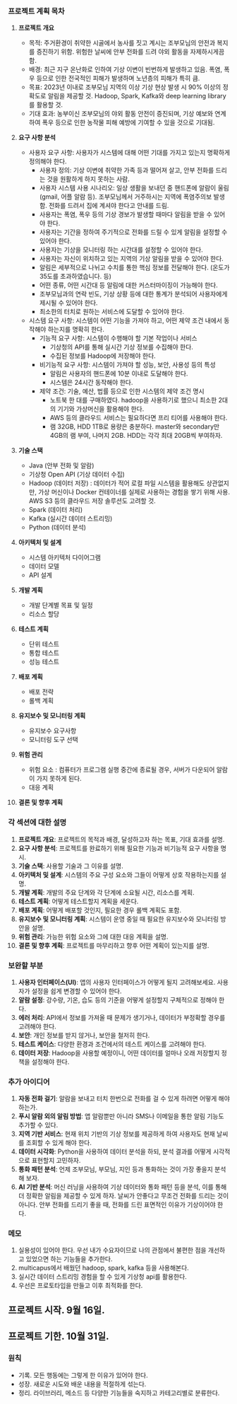 ### 프로젝트 계획 목차

1. **프로젝트 개요**
    - 목적: 주거환경이 취약한 시골에서 농사를 짓고 계시는 조부모님의 안전과 복지를 증진하기 위함. 위험한 날씨에 안부 전화를 드려 야외 활동을 자제하시게끔 함.
    - 배경: 최근 지구 온난화로 인하여 기상 이변이 빈번하게 발생하고 있음. 폭염, 폭우 등으로 인한 전국적인 피해가 발생하며 노년층의 피해가 특히 큼.
    - 목표: 2023년 이내로 조부모님 지역의 이상 기상 현상 발생 시 90% 이상의 정확도로 알림을 제공할 것. Hadoop, Spark, Kafka와 deep learning library를 활용할 것.
    - 기대 효과: 농부이신 조부모님의 야외 활동 안전이 증진되며, 기상 예보와 연계하여 폭우 등으로 인한 농작물 피해 예방에 기여할 수 있을 것으로 기대됨.

2. **요구 사항 분석**
    - 사용자 요구 사항: 사용자가 시스템에 대해 어떤 기대를 가지고 있는지 명확하게 정의해야 한다.
      - 사용자 정의: 기상 이변에 취약한 가족 등과 떨어져 살고, 안부 전화를 드리는 것을 원활하게 하지 못하는 사람.
      - 사용자 시스템 사용 시나리오: 일상 생활을 보내던 중 핸드폰에 알람이 울림(gmail, 어플 알람 등). 조부모님께서 거주하시는 지역에 폭염주의보 발생함. 전화를 드려서 집에 계셔야 한다고 안내를 드림.
      - 사용자는 폭염, 폭우 등의 기상 경보가 발생할 때마다 알림을 받을 수 있어야 한다.
      - 사용자는 기간을 정하여 주기적으로 전화를 드릴 수 있게 알림을 설정할 수 있어야 한다.
      - 사용자는 기상을 모니터링 하는 시간대를 설정할 수 있어야 한다.
      - 사용자는 자신이 위치하고 있는 지역의 기상 알림을 받을 수 있어야 한다.
      - 알림은 세부적으로 나뉘고 수치를 통한 핵심 정보를 전달해야 한다. (온도가 35도를 초과하였습니다. 등)
      - 어떤 종류, 어떤 시간대 등 알림에 대한 커스터마이징이 가능해야 한다.
      - 조부모님과의 연락 빈도, 기상 상황 등에 대한 통계가 분석되어 사용자에게 제시될 수 있어야 한다.
      - 최소한의 터치로 원하는 서비스에 도달할 수 있어야 한다.
    - 시스템 요구 사항: 시스템이 어떤 기능을 가져야 하고, 어떤 제약 조건 내에서 동작해야 하는지를 명확히 한다.
      - 기능적 요구 사항: 시스템이 수행해야 할 기본 작업이나 서비스
        - 기상청의 API를 통해 실시간 기상 정보를 수집해야 한다.
        - 수집된 정보를 Hadoop에 저장해야 한다.
      - 비기능적 요구 사항: 시스템이 가져야 할 성능, 보안, 사용성 등의 특성
        - 알림은 사용자의 핸드폰에 10분 이내로 도달해야 한다.
        - 시스템은 24시간 동작해야 한다.
      - 제약 조건: 기술, 예산, 법률 등으로 인한 시스템의 제약 조건 명시
        - 노트북 한 대를 구매하였다. hadoop을 사용하기로 했으니 최소한 2대의 기기와 가상머신을 활용해야 한다.
        - AWS 등의 클라우드 서비스는 필요하다면 프리 티어를 사용해야 한다.
        - 램 32GB, HDD 1TB로 용량은 충분하다. master와 secondary만 4GB의 램 부여, 나머지 2GB. HDD는 각각 최대 20GB씩 부여하자.

3. **기술 스택**
    - Java (안부 전화 및 알람)
    - 기상청 Open API (기상 데이터 수집)
    - Hadoop (데이터 저장) : 데이터가 적어 로컬 파일 시스템을 활용해도 상관없지만, 가상 머신이나 Docker 컨테이너를 실제로 사용하는 경험을 쌓기 위해 사용. AWS S3 등의 클라우드 저장 솔루션도 고려할 것.
    - Spark (데이터 처리)
    - Kafka (실시간 데이터 스트리밍)
    - Python (데이터 분석)

4. **아키텍처 및 설계**
    - 시스템 아키텍처 다이어그램
    - 데이터 모델
    - API 설계

5. **개발 계획**
    - 개발 단계별 목표 및 일정
    - 리소스 할당

6. **테스트 계획**
    - 단위 테스트
    - 통합 테스트
    - 성능 테스트

7. **배포 계획**
    - 배포 전략
    - 롤백 계획

8. **유지보수 및 모니터링 계획**
    - 유지보수 요구사항
    - 모니터링 도구 선택

9. **위험 관리**
    - 위험 요소 : 컴퓨터가 프로그램 실행 중간에 종료될 경우, 서버가 다운되어 알람이 가지 못하게 된다. 
    - 대응 계획

10. **결론 및 향후 계획**

### 각 섹션에 대한 설명

1. **프로젝트 개요**: 프로젝트의 목적과 배경, 달성하고자 하는 목표, 기대 효과를 설명.
2. **요구 사항 분석**: 프로젝트를 완료하기 위해 필요한 기능과 비기능적 요구 사항을 명시.
3. **기술 스택**: 사용할 기술과 그 이유를 설명.
4. **아키텍처 및 설계**: 시스템의 주요 구성 요소와 그들이 어떻게 상호 작용하는지를 설명.
5. **개발 계획**: 개발의 주요 단계와 각 단계에 소요될 시간, 리소스를 계획.
6. **테스트 계획**: 어떻게 테스트할지 계획을 세운다.
7. **배포 계획**: 어떻게 배포할 것인지, 필요한 경우 롤백 계획도 포함.
8. **유지보수 및 모니터링 계획**: 시스템이 운영 중일 때 필요한 유지보수와 모니터링 방안을 설명.
9. **위험 관리**: 가능한 위험 요소와 그에 대한 대응 계획을 설명.
10. **결론 및 향후 계획**: 프로젝트를 마무리하고 향후 어떤 계획이 있는지를 설명.


### 보완할 부분

1. **사용자 인터페이스(UI)**: 앱의 사용자 인터페이스가 어떻게 될지 고려해보세요. 사용자가 설정을 쉽게 변경할 수 있어야 한다.
2. **알람 설정**: 강수량, 기온, 습도 등의 기준을 어떻게 설정할지 구체적으로 정해야 한다.
3. **에러 처리**: API에서 정보를 가져올 때 문제가 생기거나, 데이터가 부정확할 경우를 고려해야 한다.
4. **보안**: 개인 정보를 받지 않거나, 보안을 철저히 한다.
5. **테스트 케이스**: 다양한 환경과 조건에서의 테스트 케이스를 고려해야 한다.
6. **데이터 저장**: Hadoop을 사용할 예정이니, 어떤 데이터를 얼마나 오래 저장할지 정책을 설정해야 한다.

### 추가 아이디어

1. **자동 전화 걸기**: 알람을 보내고 터치 한번으로 전화를 걸 수 있게 하려면 어떻게 해야 하는가.
2. **푸시 알람 외의 알림 방법**: 앱 알람뿐만 아니라 SMS나 이메일을 통한 알림 기능도 추가할 수 있다.
3. **지역 기반 서비스**: 현재 위치 기반의 기상 정보를 제공하게 하여 사용자도 현재 날씨를 조회할 수 있게 해야 한다.
4. **데이터 시각화**: Python을 사용하여 데이터 분석을 하되, 분석 결과를 어떻게 시각적으로 표현할지 고민하자.
5. **통화 패턴 분석**: 언제 조부모님, 부모님, 지인 등과 통화하는 것이 가장 좋을지 분석해 보자.
6. **AI 기반 분석**: 머신 러닝을 사용하여 기상 데이터와 통화 패턴 등을 분석, 이를 통해 더 정확한 알림을 제공할 수 있게 하자. 날씨가 안좋다고 무조건 전화를 드리는 것이 아니다. 안부 전화를 드리기 좋을 때, 전화를 드린 표면적인 이유가 기상이어야 한다.

### 메모
1. 실용성이 있어야 한다. 우선 내가 수요자이므로 나의 관점에서 불편한 점을 개선하고 있었으면 하는 기능들을 추가한다.
2. multicapus에서 배웠던 hadoop, spark, kafka 등을 사용해본다.
3. 실시간 데이터 스트리밍 경험을 할 수 있게 기상청 api를 활용한다.
4. 우선은 프로토타입을 만들고 이후 최적화를 한다.

## 프로젝트 시작. 9월 16일.
## 프로젝트 기한. 10월 31일.

### 원칙
- 기록. 모든 행동에는 그렇게 한 이유가 있어야 한다.
- 성장. 새로운 시도와 배운 내용을 적절하게 섞는다.
- 정리. 라이브러리, 메소드 등 다양한 기능들을 숙지하고 카테고리별로 분류한다.